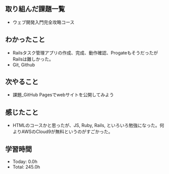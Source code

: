 ## 取り組んだ課題一覧
- ウェブ開発入門完全攻略コース
## わかったこと
- Railsタスク管理アプリの作成、完成、動作確認、ProgateもそうだったがRailsは難しかった。
- Git, Github
## 次やること
- 課題_GitHub Pagesでwebサイトを公開してみよう
## 感じたこと
- HTMLのコースかと思ったが、JS, Ruby, Rails, といろいろ勉強になった。何よりAWSのCloud9が無料というのがすごかった。
## 学習時間
- Today: 0.0h
- Total: 245.0h
